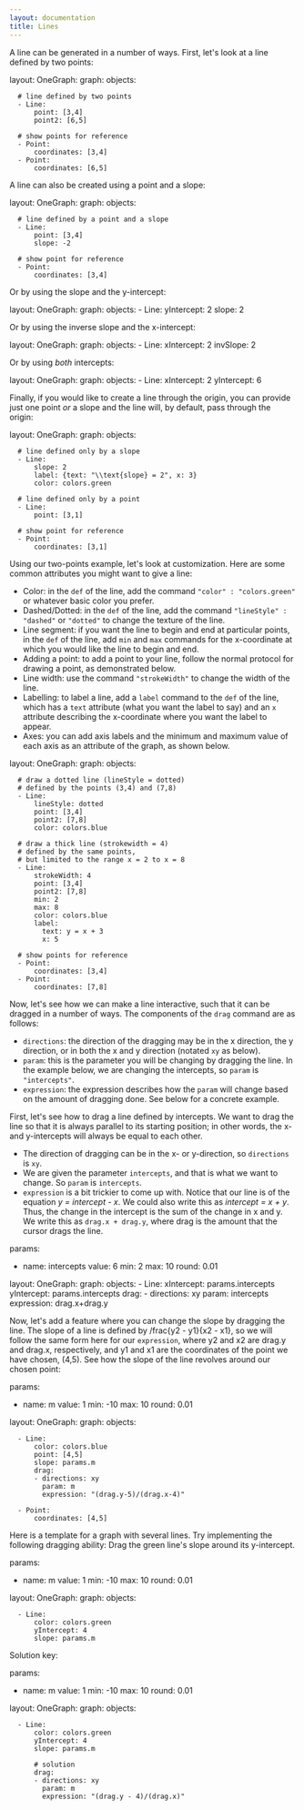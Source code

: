 ```yaml
---
layout: documentation
title: Lines
---
```


A line can be generated in a number of ways. First, let's look at a line defined by two points:

<div width="500" height="425" class="codePreview">
    
layout:
  OneGraph:
    graph:
      objects:

      # line defined by two points
      - Line:
          point: [3,4]
          point2: [6,5]
          
      # show points for reference
      - Point:
          coordinates: [3,4]
      - Point:
          coordinates: [6,5]


</div>

A line can also be created using a point and a slope: 

<div width="500" height="425" class="codePreview">
    
layout:
  OneGraph:
    graph:
      objects:

      # line defined by a point and a slope
      - Line:
          point: [3,4]
          slope: -2

      # show point for reference
      - Point:
          coordinates: [3,4]

</div>

Or by using the slope and the y-intercept: 

<div width="500" height="425" class="codePreview">
    
layout:
  OneGraph:
    graph:
      objects:
      - Line:
          yIntercept: 2
          slope: 2

</div>

Or by using the inverse slope and the x-intercept: 

<div width="500" height="425" class="codePreview">
    
layout:
  OneGraph:
    graph:
      objects:
      - Line:
          xIntercept: 2
          invSlope: 2

</div>

Or by using _both_ intercepts:

<div width="500" height="425" class="codePreview">
    
layout:
  OneGraph:
    graph:
      objects:
      - Line:
          xIntercept: 2
          yIntercept: 6

</div>

Finally, if you would like to create a line through the origin, you can provide just one point _or_ a slope and the line will, by default, pass through the origin: 

<div width="500" height="425" class="codePreview">
    
layout:
  OneGraph:
    graph:
      objects:
      
      # line defined only by a slope
      - Line:
          slope: 2
          label: {text: "\\text{slope} = 2", x: 3}
          color: colors.green
          
      # line defined only by a point
      - Line:
          point: [3,1]
          
      # show point for reference
      - Point:
          coordinates: [3,1]
</div>

Using our two-points example, let's look at customization. Here are some common attributes you might want to give a line:
* Color: in the `def` of the line, add the command `"color" : "colors.green"` or whatever basic color you prefer. 
* Dashed/Dotted: in the `def` of the line, add the command `"lineStyle" : "dashed"` or `"dotted"` to change the texture of the line. 
* Line segment: if you want the line to begin and end at particular points, in the `def` of the line, add `min` and `max` commands for the x-coordinate at which you would like the line to begin and end. 
* Adding a point: to add a point to your line, follow the normal protocol for drawing a point, as demonstrated below. 
* Line width: use the command `"strokeWidth"` to change the width of the line.
* Labelling: to label a line, add a `label` command to the `def` of the line, which has a `text` attribute (what you want the label to say) and an `x` attribute describing the x-coordinate where you want the label to appear. 
* Axes: you can add axis labels and the minimum and maximum value of each axis as an attribute of the graph, as shown below. 

<div width="500" height="425" class="codePreview">
    
layout:
  OneGraph:
    graph:
      objects:

      # draw a dotted line (lineStyle = dotted)
      # defined by the points (3,4) and (7,8)
      - Line:
          lineStyle: dotted
          point: [3,4]
          point2: [7,8]
          color: colors.blue

      # draw a thick line (strokewidth = 4)
      # defined by the same points,
      # but limited to the range x = 2 to x = 8
      - Line:
          strokeWidth: 4
          point: [3,4]
          point2: [7,8]
          min: 2
          max: 8
          color: colors.blue
          label:
            text: y = x + 3
            x: 5

      # show points for reference
      - Point:
          coordinates: [3,4]
      - Point:
          coordinates: [7,8]


</div>

Now, let's see how we can make a line interactive, such that it can be dragged in a number of ways. The components of the `drag` command are as follows:
* `directions`: the direction of the dragging may be in the x direction, the y direction, or in both the x and y direction (notated `xy` as below).
* `param`: this is the parameter you will be changing by dragging the line. In the example below, we are changing the intercepts, so `param` is `"intercepts"`.
* `expression`: the expression describes how the `param` will change based on the amount of dragging done. See below for a concrete example. 

First, let's see how to drag a line defined by intercepts. We want to drag the line so that it is always parallel to its starting position; in other words, the x- and y-intercepts will always be equal to each other. 

* The direction of dragging can be in the x- or y-direction, so `directions` is `xy`. 
* We are given the parameter `intercepts`, and that is what we want to change. So `param` is `intercepts`. 
* `expression` is a bit trickier to come up with. Notice that our line is of the equation _y = intercept - x_. We could also write this as _intercept = x + y_. Thus, the change in the intercept is the sum of the change in x and y. We write this as `drag.x + drag.y`, where drag is the amount that the cursor drags the line. 

<div width="500" height="425" class="codePreview">
    
params:
- name: intercepts
  value: 6
  min: 2
  max: 10
  round: 0.01
  
layout:
  OneGraph:
    graph:
      objects:
      - Line:
          xIntercept: params.intercepts
          yIntercept: params.intercepts
          drag:
          - directions: xy
            param: intercepts
            expression: drag.x+drag.y

</div>

Now, let's add a feature where you can change the slope by dragging the line. The slope of a line is defined by /frac{y2 - y1}{x2 - x1}, so we will follow the same form here for our `expression`, where y2 and x2 are drag.y and drag.x, respectively, and y1 and x1 are the coordinates of the point we have chosen, (4,5). See how the slope of the line revolves around our chosen point: 

<div width="500" height="425" class="codePreview">
    
params:
- name: m
  value: 1
  min: -10
  max: 10
  round: 0.01

layout:
  OneGraph:
    graph:
      objects:

      - Line:
          color: colors.blue
          point: [4,5]
          slope: params.m
          drag:
          - directions: xy
            param: m
            expression: "(drag.y-5)/(drag.x-4)"

      - Point:
          coordinates: [4,5]
      

</div>

Here is a template for a graph with several lines. Try implementing the following dragging ability: Drag the green line's slope around its y-intercept. 

<div filename="line/drag_exercises" width="500" height="425" class="codePreview">
    
params:
- name: m
  value: 1
  min: -10
  max: 10
  round: 0.01

layout:
  OneGraph:
    graph:
      objects:

      - Line:
          color: colors.green
          yIntercept: 4
          slope: params.m

</div>

Solution key: 

<div width="500" height="425" class="codePreview">

params:
- name: m
  value: 1
  min: -10
  max: 10
  round: 0.01

layout:
  OneGraph:
    graph:
      objects:

      - Line:
          color: colors.green
          yIntercept: 4
          slope: params.m

          # solution
          drag:
          - directions: xy
            param: m
            expression: "(drag.y - 4)/(drag.x)"

</div>
